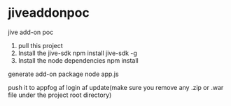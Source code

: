 jiveaddonpoc
============

jive add-on poc

1. pull this project
2. Install the jive-sdk
  npm install jive-sdk -g
3. Install the node dependencies
  npm install


generate add-on package
node app.js

push it to appfog
af login
af update(make sure you remove any .zip or .war file under the project root directory) 



